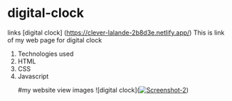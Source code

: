 # digital-clock
links
[digital clock] (https://clever-lalande-2b8d3e.netlify.app/)
This is link of my web page for digital clock
<ol>
  <li>Technologies used</li>
  <li>HTML</li>
  <li>CSS</li>
  <li>Javascript</li>
   
#my website view
images
![digital clock](<a href="https://ibb.co/k6sF5Pg"><img src="https://i.ibb.co/qF3w72M/Screenshot-2.png" alt="Screenshot-2" border="0"></a>)
   
